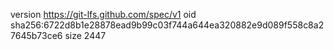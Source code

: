 version https://git-lfs.github.com/spec/v1
oid sha256:6722d8b1e28878ead9b99c03f744a644ea320882e9d089f558c8a27645b73ce6
size 2447
